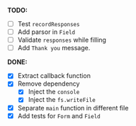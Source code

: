 **TODO:**
  - [ ] Test `recordResponses`
  - [ ] Add parsor in `Field`
  - [ ] Validate `responses` while filling
  - [ ] Add `Thank you` message.
  
  **DONE:**

  - [x] Extract callback function
  - [x] Remove dependency
    - [x] Inject the `console`
    - [x] Inject the `fs.writeFile`
  - [x] Separate `main` function in different file
  - [x] Add tests for `Form` and `Field`